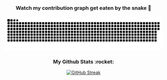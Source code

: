 <div align="center">
  <h3>Watch my contribution graph get eaten by the snake 🐍</h3>
  
![snake gif](https://github.com/lemuelgomez/lemuelgomez/blob/output/github-contribution-grid-snake.svg)
</div>

<div align="center">
  <h3>My Github Stats :rocket:</h3>
  
[![GitHub Streak](http://github-readme-streak-stats.herokuapp.com?user=lemuelgomez&theme=tokyonight&hide_border=true)](https://git.io/streak-stats)
</div>




